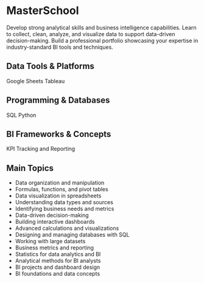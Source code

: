 # MasterSchool
Develop strong analytical skills and business intelligence capabilities. Learn to collect, clean, analyze, and visualize data to support data-driven decision-making. Build a professional portfolio showcasing your expertise in industry-standard BI tools and techniques.
## Data Tools & Platforms
Google Sheets
Tableau
## Programming & Databases
SQL
Python
## BI Frameworks & Concepts
KPI Tracking and Reporting

## Main Topics
* Data organization and manipulation
* Formulas, functions, and pivot tables
* Data visualization in spreadsheets
* Understanding data types and sources
* Identifying business needs and metrics
* Data-driven decision-making
* Building interactive dashboards
* Advanced calculations and visualizations
* Designing and managing databases with SQL
* Working with large datasets
* Business metrics and reporting
* Statistics for data analytics and BI
* Analytical methods for BI analysts
* BI projects and dashboard design
* BI foundations and data concepts
